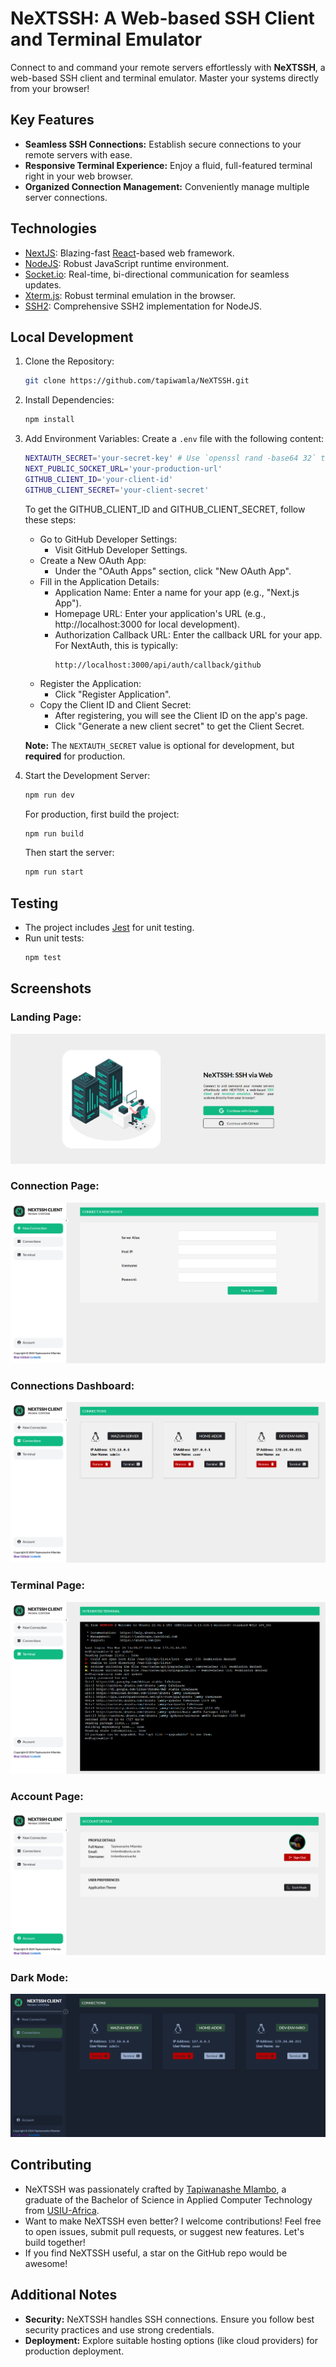 # NeXTSSH: A Web-based SSH Client and Terminal Emulator

Connect to and command your remote servers effortlessly with **NeXTSSH**, a web-based SSH client and terminal emulator. Master your systems directly from your browser!

## Key Features

- **Seamless SSH Connections:** Establish secure connections to your remote servers with ease.
- **Responsive Terminal Experience:** Enjoy a fluid, full-featured terminal right in your web browser.
- **Organized Connection Management:** Conveniently manage multiple server connections.

## Technologies

- [NextJS](https://nextjs.org): Blazing-fast [React](https://reactjs.org)-based web framework.
- [NodeJS](https://nodejs.org): Robust JavaScript runtime environment.
- [Socket.io](https://socket.io): Real-time, bi-directional communication for seamless updates.
- [Xterm.js](https://xtermjs.org): Robust terminal emulation in the browser.
- [SSH2](https://npmjs.com/package/ssh2): Comprehensive SSH2 implementation for NodeJS.

## Local Development

1. Clone the Repository:
   ```bash
   git clone https://github.com/tapiwamla/NeXTSSH.git
   ```

2. Install Dependencies:
   ```bash
   npm install
   ```

3. Add Environment Variables:
   Create a `.env` file with the following content:
   ```bash
   NEXTAUTH_SECRET='your-secret-key' # Use `openssl rand -base64 32` to generate a secret key
   NEXT_PUBLIC_SOCKET_URL='your-production-url'
   GITHUB_CLIENT_ID='your-client-id'
   GITHUB_CLIENT_SECRET='your-client-secret'
   ```

   To get the GITHUB_CLIENT_ID and GITHUB_CLIENT_SECRET, follow these steps:
   - Go to GitHub Developer Settings:
     - Visit GitHub Developer Settings.
   - Create a New OAuth App:
     - Under the "OAuth Apps" section, click "New OAuth App".
   - Fill in the Application Details:
     - Application Name: Enter a name for your app (e.g., "Next.js App").
     - Homepage URL: Enter your application's URL (e.g., http://localhost:3000 for local development).
     - Authorization Callback URL: Enter the callback URL for your app. For NextAuth, this is typically:
       ```
       http://localhost:3000/api/auth/callback/github
       ```
   - Register the Application:
     - Click "Register Application".
   - Copy the Client ID and Client Secret:
     - After registering, you will see the Client ID on the app's page.
     - Click "Generate a new client secret" to get the Client Secret.

   **Note:** The `NEXTAUTH_SECRET` value is optional for development, but **required** for production.

4. Start the Development Server:
   ```bash
   npm run dev
   ```
   
   For production, first build the project:
   ```bash
   npm run build
   ```
   Then start the server:
   ```bash
   npm run start
   ```

## Testing

- The project includes [Jest](https://jestjs.io/) for unit testing.
- Run unit tests:
   ```bash
   npm test
   ```

## Screenshots

### Landing Page:
![Landing Page](public/screenshot-landing.png)

### Connection Page:
![New Connection Page](public/screenshot-connect.png)

### Connections Dashboard:
![Connections Dashboard](public/screenshot-dashboard.png)

### Terminal Page:
![Terminal Page](public/screenshot-terminal.png)

### Account Page:
![Account Page](public/screenshot-account.png)

### Dark Mode:
![Dark Mode](public/screenshot-dark.png)

## Contributing

- NeXTSSH was passionately crafted by [Tapiwanashe Mlambo](https://tapiwamla.me), a graduate of the Bachelor of Science in Applied Computer Technology from [USIU-Africa](https://usiu.ac.ke).
- Want to make NeXTSSH even better? I welcome contributions! Feel free to open issues, submit pull requests, or suggest new features. Let's build together!
- If you find NeXTSSH useful, a star on the GitHub repo would be awesome!

## Additional Notes

- **Security:** NeXTSSH handles SSH connections. Ensure you follow best security practices and use strong credentials.
- **Deployment:** Explore suitable hosting options (like cloud providers) for production deployment.